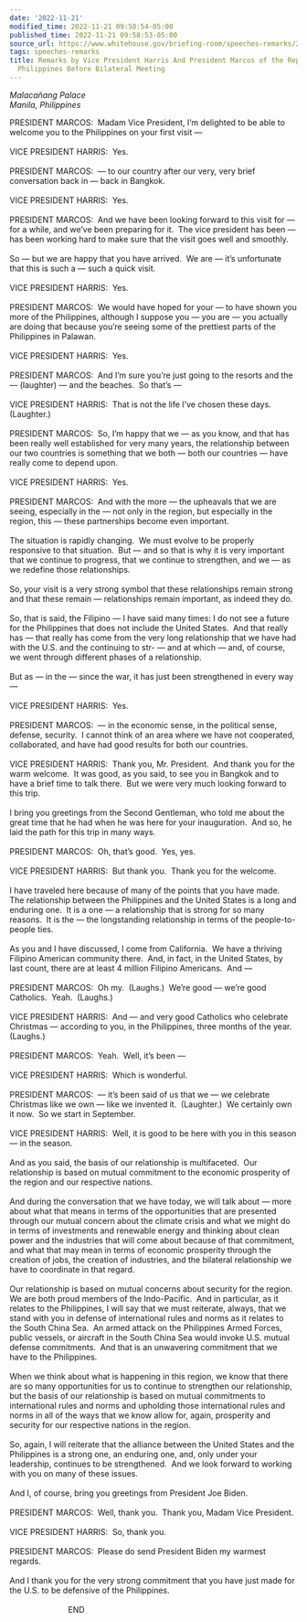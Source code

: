 ```yaml
---
date: '2022-11-21'
modified_time: 2022-11-21 09:58:54-05:00
published_time: 2022-11-21 09:58:53-05:00
source_url: https://www.whitehouse.gov/briefing-room/speeches-remarks/2022/11/21/remarks-by-vice-president-harris-and-president-marcos-of-the-republic-of-the-philippines-before-bilateral-meeting/
tags: speeches-remarks
title: Remarks by Vice President Harris And President Marcos of the Republic of the
  Philippines Before Bilateral Meeting
---
```

 
*Malacañang Palace  
*Manila, Philippines**

PRESIDENT MARCOS:  Madam Vice President, I’m delighted to be able to
welcome you to the Philippines on your first visit —  
   
VICE PRESIDENT HARRIS:  Yes.  
   
PRESIDENT MARCOS:  — to our country after our very, very brief
conversation back in — back in Bangkok.  
   
VICE PRESIDENT HARRIS:  Yes.  
   
PRESIDENT MARCOS:  And we have been looking forward to this visit for —
for a while, and we’ve been preparing for it.  The vice president has
been — has been working hard to make sure that the visit goes well and
smoothly.  
   
So — but we are happy that you have arrived.  We are — it’s unfortunate
that this is such a — such a quick visit.  
   
VICE PRESIDENT HARRIS:  Yes.  
   
PRESIDENT MARCOS:  We would have hoped for your — to have shown you more
of the Philippines, although I suppose you — you are — you actually are
doing that because you’re seeing some of the prettiest parts of the
Philippines in Palawan.  
   
VICE PRESIDENT HARRIS:  Yes.  
   
PRESIDENT MARCOS:  And I’m sure you’re just going to the resorts and the
— (laughter) — and the beaches.  So that’s —  
   
VICE PRESIDENT HARRIS:  That is not the life I’ve chosen these days. 
(Laughter.)   
   
PRESIDENT MARCOS:  So, I’m happy that we — as you know, and that has
been really well established for very many years, the relationship
between our two countries is something that we both — both our countries
— have really come to depend upon.  
   
VICE PRESIDENT HARRIS:  Yes.  
   
PRESIDENT MARCOS:  And with the more — the upheavals that we are seeing,
especially in the — not only in the region, but especially in the
region, this — these partnerships become even important.   
   
The situation is rapidly changing.  We must evolve to be properly
responsive to that situation.  But — and so that is why it is very
important that we continue to progress, that we continue to strengthen,
and we — as we redefine those relationships.  
   
So, your visit is a very strong symbol that these relationships remain
strong and that these remain — relationships remain important, as indeed
they do.  
   
So, that is said, the Filipino — I have said many times: I do not see a
future for the Philippines that does not include the United States.  And
that really has — that really has come from the very long relationship
that we have had with the U.S. and the continuing to str- — and at which
— and, of course, we went through different phases of a
relationship.    
   
But as — in the — since the war, it has just been strengthened in every
way —  
   
VICE PRESIDENT HARRIS:  Yes.  
   
PRESIDENT MARCOS:  — in the economic sense, in the political sense,
defense, security.  I cannot think of an area where we have not
cooperated, collaborated, and have had good results for both our
countries.     
   
VICE PRESIDENT HARRIS:  Thank you, Mr. President.  And thank you for the
warm welcome.  It was good, as you said, to see you in Bangkok and to
have a brief time to talk there.  But we were very much looking forward
to this trip.   
   
I bring you greetings from the Second Gentleman, who told me about the
great time that he had when he was here for your inauguration.  And so,
he laid the path for this trip in many ways.  
   
PRESIDENT MARCOS:  Oh, that’s good.  Yes, yes.  
   
VICE PRESIDENT HARRIS:  But thank you.  Thank you for the welcome.  
   
I have traveled here because of many of the points that you have made. 
The relationship between the Philippines and the United States is a long
and enduring one.  It is a one — a relationship that is strong for so
many reasons.  It is the — the longstanding relationship in terms of the
people-to-people ties.   
   
As you and I have discussed, I come from California.  We have a thriving
Filipino American community there.  And, in fact, in the United States,
by last count, there are at least 4 million Filipino Americans.  And —  
   
PRESIDENT MARCOS:  Oh my.  (Laughs.)  We’re good — we’re good
Catholics.  Yeah.  (Laughs.)  
   
VICE PRESIDENT HARRIS:  And — and very good Catholics who celebrate
Christmas — according to you, in the Philippines, three months of the
year.  (Laughs.)  
   
PRESIDENT MARCOS:  Yeah.  Well, it’s been —  
   
VICE PRESIDENT HARRIS:  Which is wonderful.     
   
PRESIDENT MARCOS:  — it’s been said of us that we — we celebrate
Christmas like we own — like we invented it.  (Laughter.)  We certainly
own it now.  So we start in September.  
   
VICE PRESIDENT HARRIS:  Well, it is good to be here with you in this
season — in the season.   
   
And as you said, the basis of our relationship is multifaceted.  Our
relationship is based on mutual commitment to the economic prosperity of
the region and our respective nations.    
   
And during the conversation that we have today, we will talk about —
more about what that means in terms of the opportunities that are
presented through our mutual concern about the climate crisis and what
we might do in terms of investments and renewable energy and thinking
about clean power and the industries that will come about because of
that commitment, and what that may mean in terms of economic prosperity
through the creation of jobs, the creation of industries, and the
bilateral relationship we have to coordinate in that regard.   
   
Our relationship is based on mutual concerns about security for the
region.  We are both proud members of the Indo-Pacific.  And in
particular, as it relates to the Philippines, I will say that we must
reiterate, always, that we stand with you in defense of international
rules and norms as it relates to the South China Sea.  An armed attack
on the Philippines Armed Forces, public vessels, or aircraft in the
South China Sea would invoke U.S. mutual defense commitments.  And that
is an unwavering commitment that we have to the Philippines.   
   
When we think about what is happening in this region, we know that there
are so many opportunities for us to continue to strengthen our
relationship, but the basis of our relationship is based on mutual
commitments to international rules and norms and upholding those
international rules and norms in all of the ways that we know allow for,
again, prosperity and security for our respective nations in the
region.   
   
So, again, I will reiterate that the alliance between the United States
and the Philippines is a strong one, an enduring one, and, only under
your leadership, continues to be strengthened.  And we look forward to
working with you on many of these issues.  
   
And I, of course, bring you greetings from President Joe Biden.   
   
PRESIDENT MARCOS:  Well, thank you.  Thank you, Madam Vice President.  
   
VICE PRESIDENT HARRIS:  So, thank you.     
   
PRESIDENT MARCOS:  Please do send President Biden my warmest regards.  
   
And I thank you for the very strong commitment that you have just made
for the U.S. to be defensive of the Philippines.   
   
                          END  
  
